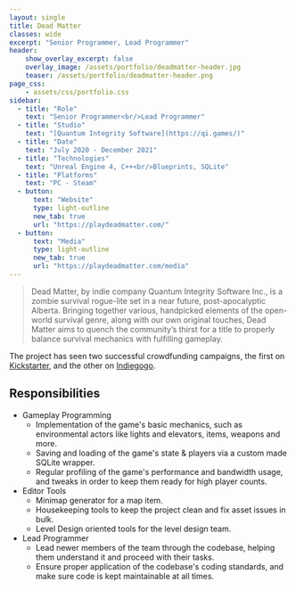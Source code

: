 ```yaml
---
layout: single
title: Dead Matter
classes: wide
excerpt: "Senior Programmer, Lead Programmer"
header:
    show_overlay_excerpt: false
    overlay_image: /assets/portfolio/deadmatter-header.jpg
    teaser: /assets/portfolio/deadmatter-header.png
page_css:
    - assets/css/portfolio.css
sidebar:
  - title: "Role"
    text: "Senior Programmer<br/>Lead Programmer"
  - title: "Studio"
    text: "[Quantum Integrity Software](https://qi.games/)"
  - title: "Date"
    text: "July 2020 - December 2021"
  - title: "Technologies"
    text: "Unreal Engine 4, C++<br/>Blueprints, SQLite"
  - title: "Platforms"
    text: "PC - Steam"
  - button:
      text: "Website"
      type: light-outline
      new_tab: true
      url: "https://playdeadmatter.com/"
  - button:
      text: "Media"
      type: light-outline
      new_tab: true
      url: "https://playdeadmatter.com/media"
---
```


> Dead Matter, by indie company Quantum Integrity Software Inc., is a zombie survival rogue-lite set in a near future, post-apocalyptic Alberta. Bringing together various, handpicked elements of the open-world survival genre, along with our own original touches, Dead Matter aims to quench the community’s thirst for a title to properly balance survival mechanics with fulfilling gameplay.

The project has seen two successful crowdfunding campaigns, the first on [Kickstarter](https://www.kickstarter.com/projects/qisoftware/dead-matter), and the other on [Indiegogo](https://www.indiegogo.com/projects/dead-matter#/).

## Responsibilities

- Gameplay Programming
  - Implementation of the game's basic mechanics, such as environmental actors like lights and elevators, items, weapons and more.
  - Saving and loading of the game's state & players via a custom made SQLite wrapper. 
  - Regular profiling of the game's performance and bandwidth usage, and tweaks in order to keep them ready for high player counts.
- Editor Tools
  - Minimap generator for a map item.
  - Housekeeping tools to keep the project clean and fix asset issues in bulk. 
  - Level Design oriented tools for the level design team.
- Lead Programmer
  - Lead newer members of the team through the codebase, helping them understand it and proceed with their tasks.
  - Ensure proper application of the codebase's coding standards, and make sure code is kept maintainable at all times.
